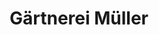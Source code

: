 ---
title: "Gärtnerei Müller"
url: /vaihingen-an-der-enz/gaertnerei-mueller-marienburger-strasse/
shop: Blumen
---